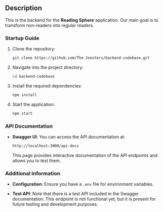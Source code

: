 ## Description

This is the backend for the **Reading Sphere** application. Our main goal is to transform non-readers into regular readers.

### Startup Guide

1. Clone the repository:

    ```bash
    git clone https://github.com/The-Joesters/backend-codebase.git
    ```

2. Navigate into the project directory:

    ```bash
    cd backend-codebase
    ```

3. Install the required dependencies:

    ```bash
    npm install
    ```

4. Start the application:

    ```bash
    npm start
    ```

### API Documentation

- **Swagger UI**: You can access the API documentation at:

    ```bash
    http://localhost:3000/api-docs
    ```

    This page provides interactive documentation of the API endpoints and allows you to test them.

### Additional Information

- **Configuration**: Ensure you have a `.env` file for environment variables.

- **Test API**: Note that there is a test API included in the Swagger documentation. This endpoint is not functional yet, but it is present for future testing and development purposes.
